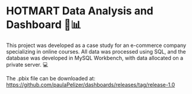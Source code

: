 # HOTMART Data Analysis and Dashboard 🚀📊

This project was developed as a case study for an e-commerce company specializing in online courses. All data was processed using SQL, and the database was developed in MySQL Workbench, with data allocated on a private server. 💻


The .pbix file can be downloaded at: https://github.com/paulaPelizer/dashboards/releases/tag/release-1.0
